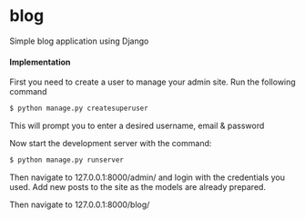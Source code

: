 # blog

Simple blog application using Django

#### Implementation

First you need to create a user to manage your admin site. Run the following command

```sh
$ python manage.py createsuperuser
```
This will prompt you to enter a desired username, email & password

Now start the development server with the command:
```sh
$ python manage.py runserver
```
Then navigate to 127.0.0.1:8000/admin/ and login with the
credentials you used. Add new posts to the site as the models are already prepared.

Then navigate to 127.0.0.1:8000/blog/

